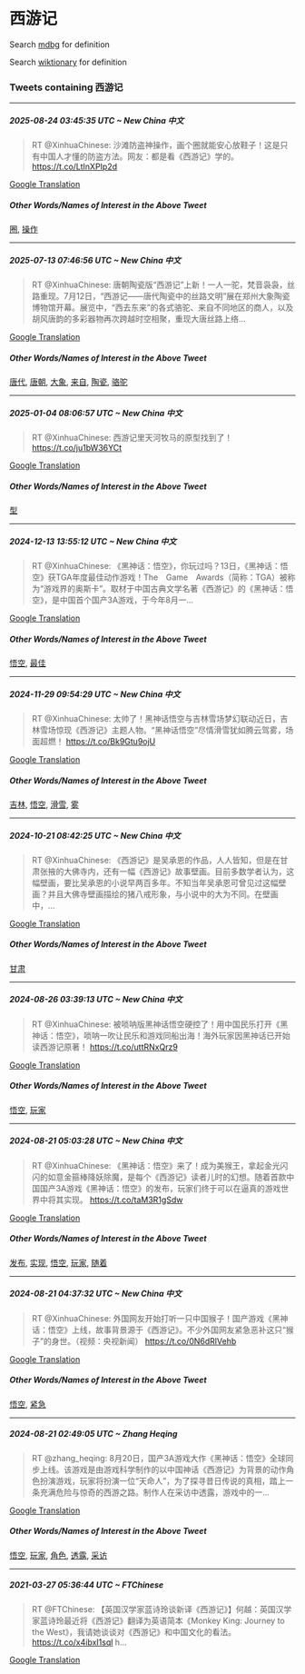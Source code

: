 # 西游记

Search [mdbg](https://www.mdbg.net/chinese/dictionary?page=worddict&wdrst=0&wdqb=西游记) for definition

Search [wiktionary](https://en.wiktionary.org/wiki/西游记) for definition

### Tweets containing 西游记

___
##### 2025-08-24 03:45:35 UTC ~ New China 中文
> RT @XinhuaChinese: 沙滩防盗神操作，画个圈就能安心放鞋子！这是只有中国人才懂的防盗方法。网友：都是看《西游记》学的。 https://t.co/LtInXPIp2d

[Google Translation](https://translate.google.com/?hi=en&tab=TT&sl=zh-CN&tl=en&op=translate&text=RT+%40XinhuaChinese%3A+%E6%B2%99%E6%BB%A9%E9%98%B2%E7%9B%97%E7%A5%9E%E6%93%8D%E4%BD%9C%EF%BC%8C%E7%94%BB%E4%B8%AA%E5%9C%88%E5%B0%B1%E8%83%BD%E5%AE%89%E5%BF%83%E6%94%BE%E9%9E%8B%E5%AD%90%EF%BC%81%E8%BF%99%E6%98%AF%E5%8F%AA%E6%9C%89%E4%B8%AD%E5%9B%BD%E4%BA%BA%E6%89%8D%E6%87%82%E7%9A%84%E9%98%B2%E7%9B%97%E6%96%B9%E6%B3%95%E3%80%82%E7%BD%91%E5%8F%8B%EF%BC%9A%E9%83%BD%E6%98%AF%E7%9C%8B%E3%80%8A%E8%A5%BF%E6%B8%B8%E8%AE%B0%E3%80%8B%E5%AD%A6%E7%9A%84%E3%80%82+https%3A%2F%2Ft.co%2FLtInXPIp2d)
##### Other Words/Names of Interest in the Above Tweet
[圈](圈.md), [操作](操作.md)
___
##### 2025-07-13 07:46:56 UTC ~ New China 中文
> RT @XinhuaChinese: 唐朝陶瓷版“西游记”上新！一人一驼，梵音袅袅，丝路重现。7月12日，“西游记——唐代陶瓷中的丝路文明”展在郑州大象陶瓷博物馆开幕。展览中，“西去东来”的各式骆驼、来自不同地区的商人，以及胡风唐韵的多彩器物再次跨越时空相聚，重现大唐丝路上络…

[Google Translation](https://translate.google.com/?hi=en&tab=TT&sl=zh-CN&tl=en&op=translate&text=RT+%40XinhuaChinese%3A+%E5%94%90%E6%9C%9D%E9%99%B6%E7%93%B7%E7%89%88%E2%80%9C%E8%A5%BF%E6%B8%B8%E8%AE%B0%E2%80%9D%E4%B8%8A%E6%96%B0%EF%BC%81%E4%B8%80%E4%BA%BA%E4%B8%80%E9%A9%BC%EF%BC%8C%E6%A2%B5%E9%9F%B3%E8%A2%85%E8%A2%85%EF%BC%8C%E4%B8%9D%E8%B7%AF%E9%87%8D%E7%8E%B0%E3%80%827%E6%9C%8812%E6%97%A5%EF%BC%8C%E2%80%9C%E8%A5%BF%E6%B8%B8%E8%AE%B0%E2%80%94%E2%80%94%E5%94%90%E4%BB%A3%E9%99%B6%E7%93%B7%E4%B8%AD%E7%9A%84%E4%B8%9D%E8%B7%AF%E6%96%87%E6%98%8E%E2%80%9D%E5%B1%95%E5%9C%A8%E9%83%91%E5%B7%9E%E5%A4%A7%E8%B1%A1%E9%99%B6%E7%93%B7%E5%8D%9A%E7%89%A9%E9%A6%86%E5%BC%80%E5%B9%95%E3%80%82%E5%B1%95%E8%A7%88%E4%B8%AD%EF%BC%8C%E2%80%9C%E8%A5%BF%E5%8E%BB%E4%B8%9C%E6%9D%A5%E2%80%9D%E7%9A%84%E5%90%84%E5%BC%8F%E9%AA%86%E9%A9%BC%E3%80%81%E6%9D%A5%E8%87%AA%E4%B8%8D%E5%90%8C%E5%9C%B0%E5%8C%BA%E7%9A%84%E5%95%86%E4%BA%BA%EF%BC%8C%E4%BB%A5%E5%8F%8A%E8%83%A1%E9%A3%8E%E5%94%90%E9%9F%B5%E7%9A%84%E5%A4%9A%E5%BD%A9%E5%99%A8%E7%89%A9%E5%86%8D%E6%AC%A1%E8%B7%A8%E8%B6%8A%E6%97%B6%E7%A9%BA%E7%9B%B8%E8%81%9A%EF%BC%8C%E9%87%8D%E7%8E%B0%E5%A4%A7%E5%94%90%E4%B8%9D%E8%B7%AF%E4%B8%8A%E7%BB%9C%E2%80%A6)
##### Other Words/Names of Interest in the Above Tweet
[唐代](唐代.md), [唐朝](唐朝.md), [大象](大象.md), [来自](来自.md), [陶瓷](陶瓷.md), [骆驼](骆驼.md)
___
##### 2025-01-04 08:06:57 UTC ~ New China 中文
> RT @XinhuaChinese: 西游记里天河牧马的原型找到了！ https://t.co/ju1bW36YCt

[Google Translation](https://translate.google.com/?hi=en&tab=TT&sl=zh-CN&tl=en&op=translate&text=RT+%40XinhuaChinese%3A+%E8%A5%BF%E6%B8%B8%E8%AE%B0%E9%87%8C%E5%A4%A9%E6%B2%B3%E7%89%A7%E9%A9%AC%E7%9A%84%E5%8E%9F%E5%9E%8B%E6%89%BE%E5%88%B0%E4%BA%86%EF%BC%81+https%3A%2F%2Ft.co%2Fju1bW36YCt)
##### Other Words/Names of Interest in the Above Tweet
[型](型.md)
___
##### 2024-12-13 13:55:12 UTC ~ New China 中文
> RT @XinhuaChinese: 《黑神话：悟空》，你玩过吗？13日，《黑神话：悟空》获TGA年度最佳动作游戏！The　Game　Awards（简称：TGA）被称为“游戏界的奥斯卡”。取材于中国古典文学名著《西游记》的《黑神话：悟空》，是中国首个国产3A游戏，于今年8月一…

[Google Translation](https://translate.google.com/?hi=en&tab=TT&sl=zh-CN&tl=en&op=translate&text=RT+%40XinhuaChinese%3A+%E3%80%8A%E9%BB%91%E7%A5%9E%E8%AF%9D%EF%BC%9A%E6%82%9F%E7%A9%BA%E3%80%8B%EF%BC%8C%E4%BD%A0%E7%8E%A9%E8%BF%87%E5%90%97%EF%BC%9F13%E6%97%A5%EF%BC%8C%E3%80%8A%E9%BB%91%E7%A5%9E%E8%AF%9D%EF%BC%9A%E6%82%9F%E7%A9%BA%E3%80%8B%E8%8E%B7TGA%E5%B9%B4%E5%BA%A6%E6%9C%80%E4%BD%B3%E5%8A%A8%E4%BD%9C%E6%B8%B8%E6%88%8F%EF%BC%81The%E3%80%80Game%E3%80%80Awards%EF%BC%88%E7%AE%80%E7%A7%B0%EF%BC%9ATGA%EF%BC%89%E8%A2%AB%E7%A7%B0%E4%B8%BA%E2%80%9C%E6%B8%B8%E6%88%8F%E7%95%8C%E7%9A%84%E5%A5%A5%E6%96%AF%E5%8D%A1%E2%80%9D%E3%80%82%E5%8F%96%E6%9D%90%E4%BA%8E%E4%B8%AD%E5%9B%BD%E5%8F%A4%E5%85%B8%E6%96%87%E5%AD%A6%E5%90%8D%E8%91%97%E3%80%8A%E8%A5%BF%E6%B8%B8%E8%AE%B0%E3%80%8B%E7%9A%84%E3%80%8A%E9%BB%91%E7%A5%9E%E8%AF%9D%EF%BC%9A%E6%82%9F%E7%A9%BA%E3%80%8B%EF%BC%8C%E6%98%AF%E4%B8%AD%E5%9B%BD%E9%A6%96%E4%B8%AA%E5%9B%BD%E4%BA%A73A%E6%B8%B8%E6%88%8F%EF%BC%8C%E4%BA%8E%E4%BB%8A%E5%B9%B48%E6%9C%88%E4%B8%80%E2%80%A6)
##### Other Words/Names of Interest in the Above Tweet
[悟空](悟空.md), [最佳](最佳.md)
___
##### 2024-11-29 09:54:29 UTC ~ New China 中文
> RT @XinhuaChinese: 太帅了！黑神话悟空与吉林雪场梦幻联动近日，吉林雪场惊现《西游记》主题人物。“黑神话悟空”尽情滑雪犹如腾云驾雾，场面超燃！ https://t.co/Bk9Gtu9ojU

[Google Translation](https://translate.google.com/?hi=en&tab=TT&sl=zh-CN&tl=en&op=translate&text=RT+%40XinhuaChinese%3A+%E5%A4%AA%E5%B8%85%E4%BA%86%EF%BC%81%E9%BB%91%E7%A5%9E%E8%AF%9D%E6%82%9F%E7%A9%BA%E4%B8%8E%E5%90%89%E6%9E%97%E9%9B%AA%E5%9C%BA%E6%A2%A6%E5%B9%BB%E8%81%94%E5%8A%A8%E8%BF%91%E6%97%A5%EF%BC%8C%E5%90%89%E6%9E%97%E9%9B%AA%E5%9C%BA%E6%83%8A%E7%8E%B0%E3%80%8A%E8%A5%BF%E6%B8%B8%E8%AE%B0%E3%80%8B%E4%B8%BB%E9%A2%98%E4%BA%BA%E7%89%A9%E3%80%82%E2%80%9C%E9%BB%91%E7%A5%9E%E8%AF%9D%E6%82%9F%E7%A9%BA%E2%80%9D%E5%B0%BD%E6%83%85%E6%BB%91%E9%9B%AA%E7%8A%B9%E5%A6%82%E8%85%BE%E4%BA%91%E9%A9%BE%E9%9B%BE%EF%BC%8C%E5%9C%BA%E9%9D%A2%E8%B6%85%E7%87%83%EF%BC%81+https%3A%2F%2Ft.co%2FBk9Gtu9ojU)
##### Other Words/Names of Interest in the Above Tweet
[吉林](吉林.md), [悟空](悟空.md), [滑雪](滑雪.md), [雾](雾.md)
___
##### 2024-10-21 08:42:25 UTC ~ New China 中文
> RT @XinhuaChinese: 《西游记》是吴承恩的作品，人人皆知，但是在甘肃张掖的大佛寺内，还有一幅《西游记》故事壁画。目前多数学者认为，这幅壁画，要比吴承恩的小说早两百多年。不知当年吴承恩可曾见过这幅壁画？并且大佛寺壁画描绘的猪八戒形象，与小说中的大为不同。在壁画中，…

[Google Translation](https://translate.google.com/?hi=en&tab=TT&sl=zh-CN&tl=en&op=translate&text=RT+%40XinhuaChinese%3A+%E3%80%8A%E8%A5%BF%E6%B8%B8%E8%AE%B0%E3%80%8B%E6%98%AF%E5%90%B4%E6%89%BF%E6%81%A9%E7%9A%84%E4%BD%9C%E5%93%81%EF%BC%8C%E4%BA%BA%E4%BA%BA%E7%9A%86%E7%9F%A5%EF%BC%8C%E4%BD%86%E6%98%AF%E5%9C%A8%E7%94%98%E8%82%83%E5%BC%A0%E6%8E%96%E7%9A%84%E5%A4%A7%E4%BD%9B%E5%AF%BA%E5%86%85%EF%BC%8C%E8%BF%98%E6%9C%89%E4%B8%80%E5%B9%85%E3%80%8A%E8%A5%BF%E6%B8%B8%E8%AE%B0%E3%80%8B%E6%95%85%E4%BA%8B%E5%A3%81%E7%94%BB%E3%80%82%E7%9B%AE%E5%89%8D%E5%A4%9A%E6%95%B0%E5%AD%A6%E8%80%85%E8%AE%A4%E4%B8%BA%EF%BC%8C%E8%BF%99%E5%B9%85%E5%A3%81%E7%94%BB%EF%BC%8C%E8%A6%81%E6%AF%94%E5%90%B4%E6%89%BF%E6%81%A9%E7%9A%84%E5%B0%8F%E8%AF%B4%E6%97%A9%E4%B8%A4%E7%99%BE%E5%A4%9A%E5%B9%B4%E3%80%82%E4%B8%8D%E7%9F%A5%E5%BD%93%E5%B9%B4%E5%90%B4%E6%89%BF%E6%81%A9%E5%8F%AF%E6%9B%BE%E8%A7%81%E8%BF%87%E8%BF%99%E5%B9%85%E5%A3%81%E7%94%BB%EF%BC%9F%E5%B9%B6%E4%B8%94%E5%A4%A7%E4%BD%9B%E5%AF%BA%E5%A3%81%E7%94%BB%E6%8F%8F%E7%BB%98%E7%9A%84%E7%8C%AA%E5%85%AB%E6%88%92%E5%BD%A2%E8%B1%A1%EF%BC%8C%E4%B8%8E%E5%B0%8F%E8%AF%B4%E4%B8%AD%E7%9A%84%E5%A4%A7%E4%B8%BA%E4%B8%8D%E5%90%8C%E3%80%82%E5%9C%A8%E5%A3%81%E7%94%BB%E4%B8%AD%EF%BC%8C%E2%80%A6)
##### Other Words/Names of Interest in the Above Tweet
[甘肃](甘肃.md)
___
##### 2024-08-26 03:39:13 UTC ~ New China 中文
> RT @XinhuaChinese: 被唢呐版黑神话悟空硬控了！用中国民乐打开《黑神话：悟空》，唢呐一吹让民乐和游戏同船出海！海外玩家因黑神话已开始读西游记原著！ https://t.co/uttRNxQrz9

[Google Translation](https://translate.google.com/?hi=en&tab=TT&sl=zh-CN&tl=en&op=translate&text=RT+%40XinhuaChinese%3A+%E8%A2%AB%E5%94%A2%E5%91%90%E7%89%88%E9%BB%91%E7%A5%9E%E8%AF%9D%E6%82%9F%E7%A9%BA%E7%A1%AC%E6%8E%A7%E4%BA%86%EF%BC%81%E7%94%A8%E4%B8%AD%E5%9B%BD%E6%B0%91%E4%B9%90%E6%89%93%E5%BC%80%E3%80%8A%E9%BB%91%E7%A5%9E%E8%AF%9D%EF%BC%9A%E6%82%9F%E7%A9%BA%E3%80%8B%EF%BC%8C%E5%94%A2%E5%91%90%E4%B8%80%E5%90%B9%E8%AE%A9%E6%B0%91%E4%B9%90%E5%92%8C%E6%B8%B8%E6%88%8F%E5%90%8C%E8%88%B9%E5%87%BA%E6%B5%B7%EF%BC%81%E6%B5%B7%E5%A4%96%E7%8E%A9%E5%AE%B6%E5%9B%A0%E9%BB%91%E7%A5%9E%E8%AF%9D%E5%B7%B2%E5%BC%80%E5%A7%8B%E8%AF%BB%E8%A5%BF%E6%B8%B8%E8%AE%B0%E5%8E%9F%E8%91%97%EF%BC%81+https%3A%2F%2Ft.co%2FuttRNxQrz9)
##### Other Words/Names of Interest in the Above Tweet
[悟空](悟空.md), [玩家](玩家.md)
___
##### 2024-08-21 05:03:28 UTC ~ New China 中文
> RT @XinhuaChinese: 《黑神话：悟空》来了！成为美猴王，拿起金光闪闪的如意金箍棒降妖除魔，是每个《西游记》读者儿时的幻想。随着首款中国国产3A游戏《黑神话：悟空》的发布，玩家们终于可以在逼真的游戏世界中将其实现。 https://t.co/taM3R1gSdw

[Google Translation](https://translate.google.com/?hi=en&tab=TT&sl=zh-CN&tl=en&op=translate&text=RT+%40XinhuaChinese%3A+%E3%80%8A%E9%BB%91%E7%A5%9E%E8%AF%9D%EF%BC%9A%E6%82%9F%E7%A9%BA%E3%80%8B%E6%9D%A5%E4%BA%86%EF%BC%81%E6%88%90%E4%B8%BA%E7%BE%8E%E7%8C%B4%E7%8E%8B%EF%BC%8C%E6%8B%BF%E8%B5%B7%E9%87%91%E5%85%89%E9%97%AA%E9%97%AA%E7%9A%84%E5%A6%82%E6%84%8F%E9%87%91%E7%AE%8D%E6%A3%92%E9%99%8D%E5%A6%96%E9%99%A4%E9%AD%94%EF%BC%8C%E6%98%AF%E6%AF%8F%E4%B8%AA%E3%80%8A%E8%A5%BF%E6%B8%B8%E8%AE%B0%E3%80%8B%E8%AF%BB%E8%80%85%E5%84%BF%E6%97%B6%E7%9A%84%E5%B9%BB%E6%83%B3%E3%80%82%E9%9A%8F%E7%9D%80%E9%A6%96%E6%AC%BE%E4%B8%AD%E5%9B%BD%E5%9B%BD%E4%BA%A73A%E6%B8%B8%E6%88%8F%E3%80%8A%E9%BB%91%E7%A5%9E%E8%AF%9D%EF%BC%9A%E6%82%9F%E7%A9%BA%E3%80%8B%E7%9A%84%E5%8F%91%E5%B8%83%EF%BC%8C%E7%8E%A9%E5%AE%B6%E4%BB%AC%E7%BB%88%E4%BA%8E%E5%8F%AF%E4%BB%A5%E5%9C%A8%E9%80%BC%E7%9C%9F%E7%9A%84%E6%B8%B8%E6%88%8F%E4%B8%96%E7%95%8C%E4%B8%AD%E5%B0%86%E5%85%B6%E5%AE%9E%E7%8E%B0%E3%80%82+https%3A%2F%2Ft.co%2FtaM3R1gSdw)
##### Other Words/Names of Interest in the Above Tweet
[发布](发布.md), [实现](实现.md), [悟空](悟空.md), [玩家](玩家.md), [随着](随着.md)
___
##### 2024-08-21 04:37:32 UTC ~ New China 中文
> RT @XinhuaChinese: 外国网友开始打听一只中国猴子！国产游戏《黑神话：悟空》上线，故事背景源于《西游记》。不少外国网友紧急恶补这只“猴子”的身世。（视频：央视新闻） https://t.co/0N6dRlVehb

[Google Translation](https://translate.google.com/?hi=en&tab=TT&sl=zh-CN&tl=en&op=translate&text=RT+%40XinhuaChinese%3A+%E5%A4%96%E5%9B%BD%E7%BD%91%E5%8F%8B%E5%BC%80%E5%A7%8B%E6%89%93%E5%90%AC%E4%B8%80%E5%8F%AA%E4%B8%AD%E5%9B%BD%E7%8C%B4%E5%AD%90%EF%BC%81%E5%9B%BD%E4%BA%A7%E6%B8%B8%E6%88%8F%E3%80%8A%E9%BB%91%E7%A5%9E%E8%AF%9D%EF%BC%9A%E6%82%9F%E7%A9%BA%E3%80%8B%E4%B8%8A%E7%BA%BF%EF%BC%8C%E6%95%85%E4%BA%8B%E8%83%8C%E6%99%AF%E6%BA%90%E4%BA%8E%E3%80%8A%E8%A5%BF%E6%B8%B8%E8%AE%B0%E3%80%8B%E3%80%82%E4%B8%8D%E5%B0%91%E5%A4%96%E5%9B%BD%E7%BD%91%E5%8F%8B%E7%B4%A7%E6%80%A5%E6%81%B6%E8%A1%A5%E8%BF%99%E5%8F%AA%E2%80%9C%E7%8C%B4%E5%AD%90%E2%80%9D%E7%9A%84%E8%BA%AB%E4%B8%96%E3%80%82%EF%BC%88%E8%A7%86%E9%A2%91%EF%BC%9A%E5%A4%AE%E8%A7%86%E6%96%B0%E9%97%BB%EF%BC%89+https%3A%2F%2Ft.co%2F0N6dRlVehb)
##### Other Words/Names of Interest in the Above Tweet
[悟空](悟空.md), [紧急](紧急.md)
___
##### 2024-08-21 02:49:05 UTC ~ Zhang Heqing
> RT @zhang_heqing: 8月20日，国产3A游戏大作《黑神话：悟空》全球同步上线。该游戏是由游戏科学制作的以中国神话《西游记》为背景的动作角色扮演游戏，玩家将扮演一位“天命人”，为了探寻昔日传说的真相，踏上一条充满危险与惊奇的西游之路。制作人在采访中透露，游戏中的一…

[Google Translation](https://translate.google.com/?hi=en&tab=TT&sl=zh-CN&tl=en&op=translate&text=RT+%40zhang_heqing%3A+8%E6%9C%8820%E6%97%A5%EF%BC%8C%E5%9B%BD%E4%BA%A73A%E6%B8%B8%E6%88%8F%E5%A4%A7%E4%BD%9C%E3%80%8A%E9%BB%91%E7%A5%9E%E8%AF%9D%EF%BC%9A%E6%82%9F%E7%A9%BA%E3%80%8B%E5%85%A8%E7%90%83%E5%90%8C%E6%AD%A5%E4%B8%8A%E7%BA%BF%E3%80%82%E8%AF%A5%E6%B8%B8%E6%88%8F%E6%98%AF%E7%94%B1%E6%B8%B8%E6%88%8F%E7%A7%91%E5%AD%A6%E5%88%B6%E4%BD%9C%E7%9A%84%E4%BB%A5%E4%B8%AD%E5%9B%BD%E7%A5%9E%E8%AF%9D%E3%80%8A%E8%A5%BF%E6%B8%B8%E8%AE%B0%E3%80%8B%E4%B8%BA%E8%83%8C%E6%99%AF%E7%9A%84%E5%8A%A8%E4%BD%9C%E8%A7%92%E8%89%B2%E6%89%AE%E6%BC%94%E6%B8%B8%E6%88%8F%EF%BC%8C%E7%8E%A9%E5%AE%B6%E5%B0%86%E6%89%AE%E6%BC%94%E4%B8%80%E4%BD%8D%E2%80%9C%E5%A4%A9%E5%91%BD%E4%BA%BA%E2%80%9D%EF%BC%8C%E4%B8%BA%E4%BA%86%E6%8E%A2%E5%AF%BB%E6%98%94%E6%97%A5%E4%BC%A0%E8%AF%B4%E7%9A%84%E7%9C%9F%E7%9B%B8%EF%BC%8C%E8%B8%8F%E4%B8%8A%E4%B8%80%E6%9D%A1%E5%85%85%E6%BB%A1%E5%8D%B1%E9%99%A9%E4%B8%8E%E6%83%8A%E5%A5%87%E7%9A%84%E8%A5%BF%E6%B8%B8%E4%B9%8B%E8%B7%AF%E3%80%82%E5%88%B6%E4%BD%9C%E4%BA%BA%E5%9C%A8%E9%87%87%E8%AE%BF%E4%B8%AD%E9%80%8F%E9%9C%B2%EF%BC%8C%E6%B8%B8%E6%88%8F%E4%B8%AD%E7%9A%84%E4%B8%80%E2%80%A6)
##### Other Words/Names of Interest in the Above Tweet
[悟空](悟空.md), [玩家](玩家.md), [角色](角色.md), [透露](透露.md), [采访](采访.md)
___
##### 2021-03-27 05:36:44 UTC ~ FTChinese
> RT @FTChinese: 【英国汉学家蓝诗玲谈新译《西游记》】何越：英国汉学家蓝诗玲最近将《西游记》翻译为英语简本《Monkey King: Journey to the West》，我请她谈谈对《西游记》和中国文化的看法。https://t.co/x4ibxI1sql h…

[Google Translation](https://translate.google.com/?hi=en&tab=TT&sl=zh-CN&tl=en&op=translate&text=RT+%40FTChinese%3A+%E3%80%90%E8%8B%B1%E5%9B%BD%E6%B1%89%E5%AD%A6%E5%AE%B6%E8%93%9D%E8%AF%97%E7%8E%B2%E8%B0%88%E6%96%B0%E8%AF%91%E3%80%8A%E8%A5%BF%E6%B8%B8%E8%AE%B0%E3%80%8B%E3%80%91%E4%BD%95%E8%B6%8A%EF%BC%9A%E8%8B%B1%E5%9B%BD%E6%B1%89%E5%AD%A6%E5%AE%B6%E8%93%9D%E8%AF%97%E7%8E%B2%E6%9C%80%E8%BF%91%E5%B0%86%E3%80%8A%E8%A5%BF%E6%B8%B8%E8%AE%B0%E3%80%8B%E7%BF%BB%E8%AF%91%E4%B8%BA%E8%8B%B1%E8%AF%AD%E7%AE%80%E6%9C%AC%E3%80%8AMonkey+King%3A+Journey+to+the+West%E3%80%8B%EF%BC%8C%E6%88%91%E8%AF%B7%E5%A5%B9%E8%B0%88%E8%B0%88%E5%AF%B9%E3%80%8A%E8%A5%BF%E6%B8%B8%E8%AE%B0%E3%80%8B%E5%92%8C%E4%B8%AD%E5%9B%BD%E6%96%87%E5%8C%96%E7%9A%84%E7%9C%8B%E6%B3%95%E3%80%82https%3A%2F%2Ft.co%2Fx4ibxI1sql+h%E2%80%A6)
